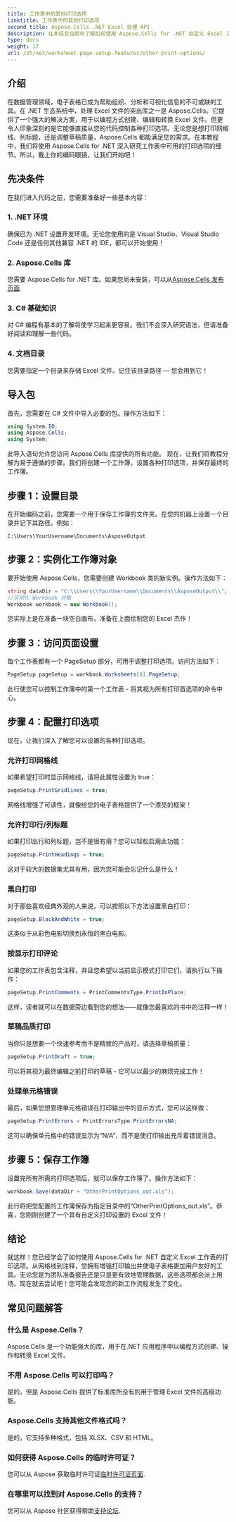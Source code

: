 ```yaml
---
title: 工作表中的其他打印选项
linktitle: 工作表中的其他打印选项
second_title: Aspose.Cells .NET Excel 处理 API
description: 在本综合指南中了解如何使用 Aspose.Cells for .NET 自定义 Excel 工作表的打印选项。
type: docs
weight: 17
url: /zh/net/worksheet-page-setup-features/other-print-options/
---
```

## 介绍
在数据管理领域，电子表格已成为帮助组织、分析和可视化信息的不可或缺的工具。在 .NET 生态系统中，处理 Excel 文件的突出库之一是 Aspose.Cells。它提供了一个强大的解决方案，用于以编程方式创建、编辑和转换 Excel 文件。但更令人印象深刻的是它能够直接从您的代码控制各种打印选项。无论您是想打印网格线、列标题，还是调整草稿质量，Aspose.Cells 都能满足您的需求。在本教程中，我们将使用 Aspose.Cells for .NET 深入研究工作表中可用的打印选项的细节。所以，戴上你的编码眼镜，让我们开始吧！
## 先决条件
在我们进入代码之前，您需要准备好一些基本内容：
### 1. .NET 环境
确保已为 .NET 设置开发环境。无论您使用的是 Visual Studio、Visual Studio Code 还是任何其他兼容 .NET 的 IDE，都可以开始使用！
### 2. Aspose.Cells 库
您需要 Aspose.Cells for .NET 库。如果您尚未安装，可以从[Aspose.Cells 发布页面](https://releases.aspose.com/cells/net/).
### 3. C# 基础知识
对 C# 编程有基本的了解将使学习起来更容易。我们不会深入研究语法，但请准备好阅读和理解一些代码。
### 4. 文档目录
您需要指定一个目录来存储 Excel 文件。记住该目录路径 — 您会用到它！
## 导入包
首先，您需要在 C# 文件中导入必要的包。操作方法如下：
```csharp
using System.IO;
using Aspose.Cells;
using System;
```
此导入语句允许您访问 Aspose.Cells 库提供的所有功能。
现在，让我们将教程分解为易于遵循的步骤。我们将创建一个工作簿，设置各种打印选项，并保存最终的工作簿。
## 步骤 1：设置目录
在开始编码之前，您需要一个用于保存工作簿的文件夹。在您的机器上设置一个目录并记下其路径。例如：
```plaintext
C:\Users\YourUsername\Documents\AsposeOutput
```
## 步骤 2：实例化工作簿对象
要开始使用 Aspose.Cells，您需要创建 Workbook 类的新实例。操作方法如下：
```csharp
string dataDir = "C:\\Users\\YourUsername\\Documents\\AsposeOutput\\";
//实例化 Workbook 对象
Workbook workbook = new Workbook();
```
您实际上是在准备一块空白画布，准备在上面绘制您的 Excel 杰作！
## 步骤 3：访问页面设置
每个工作表都有一个 PageSetup 部分，可用于调整打印选项。访问方法如下：
```csharp
PageSetup pageSetup = workbook.Worksheets[0].PageSetup;
```
此行使您可以控制工作簿中的第一个工作表 - 将其视为所有打印首选项的命令中心。
## 步骤 4：配置打印选项
现在，让我们深入了解您可以设置的各种打印选项。
### 允许打印网格线
如果希望打印时显示网格线，请将此属性设置为 true：
```csharp
pageSetup.PrintGridlines = true;
```
网格线增强了可读性，就像给您的电子表格提供了一个漂亮的框架！
### 允许打印行/列标题
如果打印出行和列标题，岂不是很有用？您可以轻松启用此功能：
```csharp
pageSetup.PrintHeadings = true;
```
这对于较大的数据集尤其有用，因为您可能会忘记什么是什么！
### 黑白打印
对于那些喜欢经典外观的人来说，可以按照以下方法设置黑白打印：
```csharp
pageSetup.BlackAndWhite = true;
```
这类似于从彩色电影切换到永恒的黑白电影。
### 按显示打印评论
如果您的工作表包含注释，并且您希望以当前显示模式打印它们，请执行以下操作：
```csharp
pageSetup.PrintComments = PrintCommentsType.PrintInPlace;
```
这样，读者就可以在数据旁边看到您的想法——就像您最喜欢的书中的注释一样！
### 草稿品质打印
当你只是想要一个快速参考而不是精致的产品时，请选择草稿质量：
```csharp
pageSetup.PrintDraft = true;
```
可以将其视为最终编辑之前打印的草稿 - 它可以以最少的麻烦完成工作！
### 处理单元格错误
最后，如果您想管理单元格错误在打印输出中的显示方式，您可以这样做：
```csharp
pageSetup.PrintErrors = PrintErrorsType.PrintErrorsNA;
```
这可以确保单元格中的错误显示为“N/A”，而不是使打印输出充斥着错误消息。
## 步骤 5：保存工作簿
设置完所有所需的打印选项后，就可以保存工作簿了。操作方法如下：
```csharp
workbook.Save(dataDir + "OtherPrintOptions_out.xls");
```
此行将把您配置的工作簿保存为指定目录中的“OtherPrintOptions_out.xls”。恭喜，您刚刚创建了一个具有自定义打印设置的 Excel 文件！
## 结论
就这样！您已经学会了如何使用 Aspose.Cells for .NET 自定义 Excel 工作表的打印选项。从网格线到注释，您拥有增强打印输出并使电子表格更加用户友好的工具。无论您是为团队准备报告还是只是更有效地管理数据，这些选项都会派上用场。现在就去尝试吧！您可能会发现您的新工作流程发生了变化。
## 常见问题解答
### 什么是 Aspose.Cells？  
Aspose.Cells 是一个功能强大的库，用于在.NET 应用程序中以编程方式创建、操作和转换 Excel 文件。
### 不用 Aspose.Cells 可以打印吗？  
是的，但是 Aspose.Cells 提供了标准库所没有的用于管理 Excel 文件的高级功能。
### Aspose.Cells 支持其他文件格式吗？  
是的，它支持多种格式，包括 XLSX、CSV 和 HTML。
### 如何获得 Aspose.Cells 的临时许可证？  
您可以从 Aspose 获取临时许可证[临时许可证页面](https://purchase.aspose.com/temporary-license/).
### 在哪里可以找到对 Aspose.Cells 的支持？  
您可以从 Aspose 社区获得帮助[支持论坛](https://forum.aspose.com/c/cells/9).